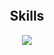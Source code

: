 <p align="center">
    <img alt="" src="https://github-readme-stats.vercel.app/api?username=karma8022&show_icons=true&theme=tokyonight">
</p>

<h2 align="center">Skills </h2>
<p align="center">
  <a href="https://skillicons.dev">
    <img src="https://skillicons.dev/icons?i=python,cpp,docker,aws,java,html,css,js,git,metasploit" />
  </a>
</p>
